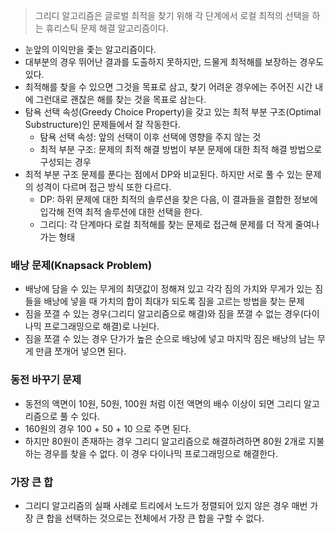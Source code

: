 > 그리디 알고리즘은 글로벌 최적을 찾기 위해 각 단계에서 로컬 최적의 선택을 하는 휴리스틱 문제 해결 알고리즘이다.

- 눈앞의 이익만을 좇는 알고리즘이다. 
- 대부분의 경우 뛰어난 결과를 도출하지 못하지만, 드물게 최적해를 보장하는 경우도 있다. 
- 최적해를 찾을 수 있으면 그것을 목표로 삼고, 찾기 어려운 경우에는 주어진 시간 내에 그런대로 괜찮은 해를 찾는 것을 목표로 삼는다. 
- 탐욕 선택 속성(Greedy Choice Property)을 갖고 있는 최적 부분 구조(Optimal Substructure)인 문제들에서 잘 작동한다.
	- 탐욕 선택 속성: 앞의 선택이 이후 선택에 영향을 주지 않는 것
	- 최적 부분 구조: 문제의 최적 해결 방법이 부분 문제에 대한 최적 해결 방법으로 구성되는 경우
- 최적 부분 구조 문제를 푼다는 점에서 DP와 비교된다. 하지만 서로 풀 수 있는 문제의 성격이 다르며 접근 방식 또한 다르다.
	- DP: 하위 문제에 대한 최적의 솔루션을 찾은 다음, 이 결과들을 결합한 정보에 입각해 전역 최적 솔루션에 대한 선택을 한다.
	- 그리디: 각 단계마다 로컬 최적해를 찾는 문제로 접근해 문제를 더 작게 줄여나가는 형태

### 배낭 문제(Knapsack Problem)
- 배낭에 담을 수 있는 무게의 최댓값이 정해져 있고 각각 짐의 가치와 무게가 있는 짐들을 배낭에 넣을 때 가치의 합이 최대가 되도록 짐을 고르는 방법을 찾는 문제
- 짐을 쪼갤 수 있는 경우(그리디 알고리즘으로 해결)와 짐을 쪼갤 수 없는 경우(다이나믹 프로그래밍으로 해결)로 나뉜다.
- 짐을 쪼갤 수 있는 경우 단가가 높은 순으로 배낭에 넣고 마지막 짐은 배낭의 남는 무게 만큼 쪼개어 넣으면 된다.

### 동전 바꾸기 문제
- 동전의 액면이 10원, 50원, 100원 처럼 이전 액면의 배수 이상이 되면 그리디 알고리즘으로 풀 수 있다. 
- 160원의 경우 100 + 50 + 10 으로 주면 된다.
- 하지만 80원이 존재하는 경우 그리디 알고리즘으로 해결하려하면 80원 2개로 지불하는 경우를 찾을 수 없다. 이 경우 다이나믹 프로그래밍으로 해결한다.

### 가장 큰 합
- 그리디 알고리즘의 실패 사례로 트리에서 노드가 정렬되어 있지 않은 경우 매번 가장 큰 합을 선택하는 것으로는 전체에서 가장 큰 합을 구할 수 없다.